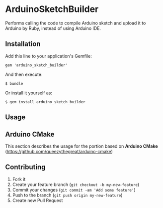 # ArduinoSketchBuilder

Performs calling the code to compile Arduino sketch and upload it to Arduino
by Ruby, instead of using Arduino IDE.

## Installation

Add this line to your application's Gemfile:

    gem 'arduino_sketch_builder'

And then execute:

    $ bundle

Or install it yourself as:

    $ gem install arduino_sketch_builder

## Usage

Arduino CMake
-------------

This section describes the usage for the portion based on **Arduino CMake** (https://github.com/queezythegreat/arduino-cmake)



## Contributing

1. Fork it
2. Create your feature branch (`git checkout -b my-new-feature`)
3. Commit your changes (`git commit -am 'Add some feature'`)
4. Push to the branch (`git push origin my-new-feature`)
5. Create new Pull Request

